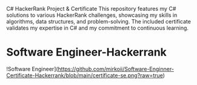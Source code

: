 C# HackerRank Project & Certificate
This repository features my C# solutions to various HackerRank challenges, showcasing my skills in algorithms, data structures, and problem-solving. The included certificate validates my expertise in C# and my commitment to continuous learning.

# Software Engineer-Hackerrank


!Software Engineer](https://github.com/mirkoii/Software-Enginner-Certificate-Hackerrank/blob/main/certificate-se.png?raw=true)



